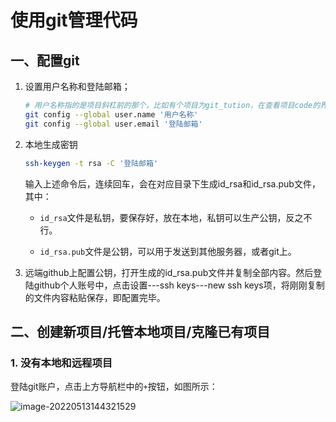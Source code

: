 # 使用git管理代码

## 一、配置git

1. 设置用户名称和登陆邮箱；

   ```bash
   # 用户名称指的是项目斜杠前的那个，比如有个项目为git_tution，在查看项目code的界面，chessSaint/git_tution中的chessSaint就是用户名称
   git config --global user.name '用户名称'
   git config --global user.email '登陆邮箱'
   ```

2. 本地生成密钥

   ```bash
   ssh-keygen -t rsa -C '登陆邮箱'
   ```

   输入上述命令后，连续回车，会在对应目录下生成id_rsa和id_rsa.pub文件，其中：

   - `id_rsa`文件是私钥，要保存好，放在本地，私钥可以生产公钥，反之不行。

   - `id_rsa.pub`文件是公钥，可以用于发送到其他服务器，或者git上。

3. 远端github上配置公钥，打开生成的id_rsa.pub文件并复制全部内容。然后登陆github个人账号中，点击设置---ssh keys---new ssh keys项，将刚刚复制的文件内容粘贴保存，即配置完毕。

## 二、创建新项目/托管本地项目/克隆已有项目

### 1. 没有本地和远程项目

登陆git账户，点击上方导航栏中的`+`按钮，如图所示：

![image-20220513144321529](https://upload-images.jianshu.io/upload_images/9989643-38cf64b03df91fb4.png?imageMogr2/auto-orient/strip|imageView2/2/w/880/format/webp)
